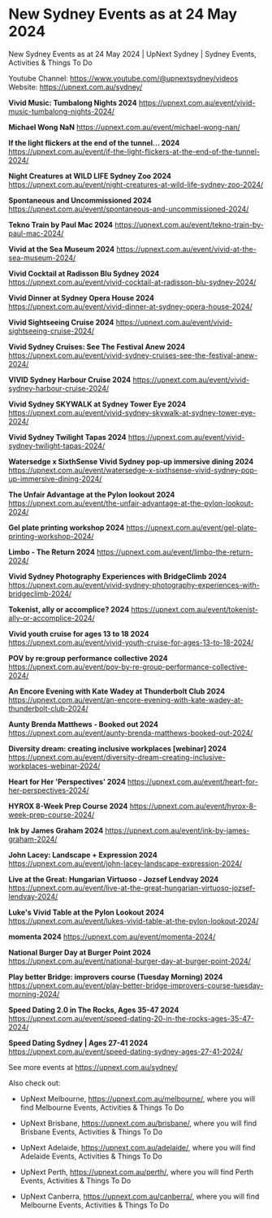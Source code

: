 # New Sydney Events as at 24 May 2024
New Sydney Events as at 24 May 2024 | UpNext Sydney | Sydney Events, Activities &amp; Things To Do

Youtube Channel: https://www.youtube.com/@upnextsydney/videos 
Website: https://upnext.com.au/sydney/


**Vivid Music: Tumbalong Nights 2024**
 https://upnext.com.au/event/vivid-music-tumbalong-nights-2024/

**Michael Wong NaN**
 https://upnext.com.au/event/michael-wong-nan/

**If the light flickers at the end of the tunnel... 2024**
 https://upnext.com.au/event/if-the-light-flickers-at-the-end-of-the-tunnel-2024/

**Night Creatures at WILD LIFE Sydney Zoo 2024**
 https://upnext.com.au/event/night-creatures-at-wild-life-sydney-zoo-2024/

**Spontaneous and Uncommissioned 2024**
 https://upnext.com.au/event/spontaneous-and-uncommissioned-2024/

**Tekno Train by Paul Mac 2024**
 https://upnext.com.au/event/tekno-train-by-paul-mac-2024/

**Vivid at the Sea Museum 2024**
 https://upnext.com.au/event/vivid-at-the-sea-museum-2024/

**Vivid Cocktail at Radisson Blu Sydney 2024**
 https://upnext.com.au/event/vivid-cocktail-at-radisson-blu-sydney-2024/

**Vivid Dinner at Sydney Opera House 2024**
 https://upnext.com.au/event/vivid-dinner-at-sydney-opera-house-2024/

**Vivid Sightseeing Cruise 2024**
 https://upnext.com.au/event/vivid-sightseeing-cruise-2024/

**Vivid Sydney Cruises: See The Festival Anew 2024**
 https://upnext.com.au/event/vivid-sydney-cruises-see-the-festival-anew-2024/

**VIVID Sydney Harbour Cruise 2024**
 https://upnext.com.au/event/vivid-sydney-harbour-cruise-2024/

**Vivid Sydney SKYWALK at Sydney Tower Eye 2024**
 https://upnext.com.au/event/vivid-sydney-skywalk-at-sydney-tower-eye-2024/

**Vivid Sydney Twilight Tapas 2024**
 https://upnext.com.au/event/vivid-sydney-twilight-tapas-2024/

**Watersedge x SixthSense Vivid Sydney pop-up immersive dining 2024**
 https://upnext.com.au/event/watersedge-x-sixthsense-vivid-sydney-pop-up-immersive-dining-2024/

**The Unfair Advantage at the Pylon lookout 2024**
 https://upnext.com.au/event/the-unfair-advantage-at-the-pylon-lookout-2024/

**Gel plate printing workshop 2024**
 https://upnext.com.au/event/gel-plate-printing-workshop-2024/

**Limbo - The Return 2024**
 https://upnext.com.au/event/limbo-the-return-2024/

**Vivid Sydney Photography Experiences with BridgeClimb 2024**
 https://upnext.com.au/event/vivid-sydney-photography-experiences-with-bridgeclimb-2024/

**Tokenist, ally or accomplice? 2024**
 https://upnext.com.au/event/tokenist-ally-or-accomplice-2024/

**Vivid youth cruise for ages 13 to 18 2024**
 https://upnext.com.au/event/vivid-youth-cruise-for-ages-13-to-18-2024/

**POV by re:group performance collective 2024**
 https://upnext.com.au/event/pov-by-re-group-performance-collective-2024/

**An Encore Evening with Kate Wadey at Thunderbolt Club 2024**
 https://upnext.com.au/event/an-encore-evening-with-kate-wadey-at-thunderbolt-club-2024/

**Aunty Brenda Matthews - Booked out 2024**
 https://upnext.com.au/event/aunty-brenda-matthews-booked-out-2024/

**Diversity dream: creating inclusive workplaces [webinar] 2024**
 https://upnext.com.au/event/diversity-dream-creating-inclusive-workplaces-webinar-2024/

**Heart for Her 'Perspectives' 2024**
 https://upnext.com.au/event/heart-for-her-perspectives-2024/

**HYROX 8-Week Prep Course 2024**
 https://upnext.com.au/event/hyrox-8-week-prep-course-2024/

**Ink by James Graham 2024**
 https://upnext.com.au/event/ink-by-james-graham-2024/

**John Lacey: Landscape + Expression 2024**
 https://upnext.com.au/event/john-lacey-landscape-expression-2024/

**Live at the Great: Hungarian Virtuoso - Jozsef Lendvay 2024**
 https://upnext.com.au/event/live-at-the-great-hungarian-virtuoso-jozsef-lendvay-2024/

**Luke's Vivid Table at the Pylon Lookout 2024**
 https://upnext.com.au/event/lukes-vivid-table-at-the-pylon-lookout-2024/

**momenta 2024**
 https://upnext.com.au/event/momenta-2024/

**National Burger Day at Burger Point 2024**
 https://upnext.com.au/event/national-burger-day-at-burger-point-2024/

**Play better Bridge: improvers course (Tuesday Morning) 2024**
 https://upnext.com.au/event/play-better-bridge-improvers-course-tuesday-morning-2024/

**Speed Dating 2.0 in The Rocks, Ages 35-47 2024**
 https://upnext.com.au/event/speed-dating-20-in-the-rocks-ages-35-47-2024/

**Speed Dating Sydney | Ages 27-41 2024**
 https://upnext.com.au/event/speed-dating-sydney-ages-27-41-2024/



See more events at https://upnext.com.au/sydney/


Also check out:

* UpNext Melbourne, https://upnext.com.au/melbourne/, where you will find Melbourne Events, Activities & Things To Do

* UpNext Brisbane, https://upnext.com.au/brisbane/, where you will find Brisbane Events, Activities & Things To Do

* UpNext Adelaide, https://upnext.com.au/adelaide/, where you will find Adelaide Events, Activities & Things To Do

* UpNext Perth, https://upnext.com.au/perth/, where you will find Perth Events, Activities & Things To Do

* UpNext Canberra, https://upnext.com.au/canberra/, where you will find Melbourne Events, Activities & Things To Do